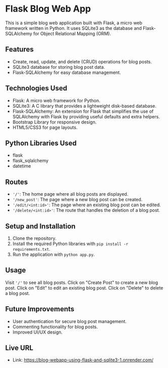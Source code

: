 # Flask Blog Web App

This is a simple blog web application built with Flask, a micro web framework written in Python. It uses SQLite3 as the database and Flask-SQLAlchemy for Object Relational Mapping (ORM).

## Features

- Create, read, update, and delete (CRUD) operations for blog posts.
- SQLite3 database for storing blog post data.
- Flask-SQLAlchemy for easy database management.

## Technologies Used

- Flask: A micro web framework for Python.
- SQLite3: A C library that provides a lightweight disk-based database.
- Flask-SQLAlchemy: An extension for Flask that simplifies the use of SQLAlchemy with Flask by providing useful defaults and extra helpers.
- Bootstrap Library for responsive design.
- HTML5/CSS3 for page layouts.

## Python Libraries Used

- flask
- flask_sqlalchemy
- datetime

## Routes

- `'/'`: The home page where all blog posts are displayed.
- `'/new_post'`: The page where a new blog post can be created.
- `'/edit/<int:id>'`: The page where an existing blog post can be edited.
- `'/delete/<int:id>'`: The route that handles the deletion of a blog post.

## Setup and Installation

1. Clone the repository.
2. Install the required Python libraries with `pip install -r requirements.txt`.
3. Run the application with `python app.py`.

## Usage

Visit `'/'` to see all blog posts. Click on "Create Post" to create a new blog post. Click on "Edit" to edit an existing blog post. Click on "Delete" to delete a blog post.

## Future Improvements

- User authentication for secure blog post management.
- Commenting functionality for blog posts.
- Improved UI/UX design.

## Live URL 
- Link: https://blog-webapp-using-flask-and-sqlite3-1.onrender.com/